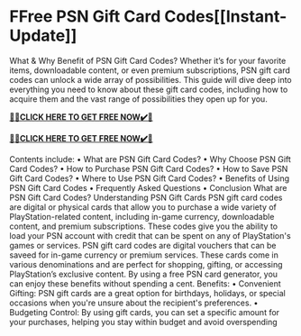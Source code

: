 # FFree PSN Gift Card Codes[[Instant-Update]]

What & Why Benefit of PSN Gift Card Codes?
Whether it’s for your favorite items, downloadable content, or even premium subscriptions, PSN gift card codes can unlock a wide array of possibilities. This guide will dive deep into everything you need to know about these gift card codes, including how to acquire them and the vast range of possibilities they open up for you.

**[🎁🎁CLICK HERE TO GET FREE NOW✔️🎁](https://rewardscraft.com/play-station-gift-card-codes)**

**[🎁🎁CLICK HERE TO GET FREE NOW✔️🎁](https://rewardscraft.com/play-station-gift-card-codes)**

Contents include: • What are PSN Gift Card Codes?
• Why Choose PSN Gift Card Codes?
• How to Purchase PSN Gift Card Codes?
• How to Save PSN Gift Card Codes?
• Where to Use PSN Gift Card Codes?
• Benefits of Using PSN Gift Card Codes
• Frequently Asked Questions
• Conclusion
What are PSN Gift Card Codes?
Understanding PSN Gift Cards
PSN gift card codes are digital or physical cards that allow you to purchase a wide variety of PlayStation-related content, including in-game currency, downloadable content, and premium subscriptions. These codes give you the ability to load your PSN account with credit that can be spent on any of PlayStation's games or services.
PSN gift card codes are digital vouchers that can be saveed for in-game currency or premium services. These cards come in various denominations and are perfect for shopping, gifting, or accessing PlayStation’s exclusive content. By using a free PSN card generator, you can enjoy these benefits without spending a cent.
Benefits:
• Convenient Gifting: PSN gift cards are a great option for birthdays, holidays, or special occasions when you're unsure about the recipient's preferences.
• Budgeting Control: By using gift cards, you can set a specific amount for your purchases, helping you stay within budget and avoid overspending
